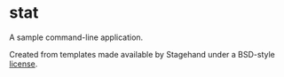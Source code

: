# stat

A sample command-line application.

Created from templates made available by Stagehand under a BSD-style
[license](https://github.com/dart-lang/stagehand/blob/master/LICENSE).
